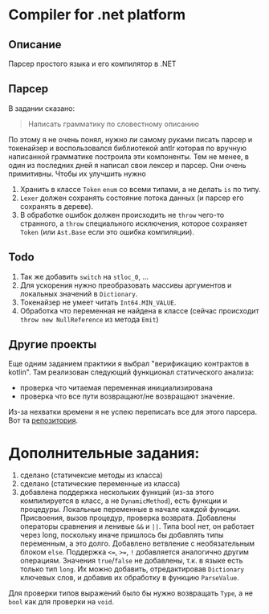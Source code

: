 # Compiler for .net platform

## Описание
Парсер простого языка и его компилятор в .NET

## Парсер
В задании сказано:

> Написать грамматику по словестному описанию

По этому я не очень понял, нужно ли самому руками писать парсер и токенайзер и воспользовался библиотекой antlr которая по вручную написанной грамматике построила эти компоненты.
Тем не менее, в один из последних дней я написал свои лексер и парсер. Они очень примитивны. Чтобы их улучшить нужно

1. Хранить в классе `Token` `enum` со всеми типами, а не делать `is` по типу.
2. `Lexer` должен сохранять состояние потока данных (и парсер его сохранять в дереве).
3. В обработке ошибок должен происходить не `throw` чего-то странного, а `throw` специального исключения, которое сохраняет `Token` (или `Ast.Base` если это ошибка компиляции).

## Todo
1. Так же добавить `switch` на `stloc_0`, ...
2. Для ускорения нужно преобразовать массивы аргументов и локальных значений в `Dictionary`.
3. Токенайзер не умеет читать `Int64.MIN_VALUE`.
4. Обработка что переменная не найдена в классе (сейчас происходит `throw new NullReference` из метода `Emit`)

## Другие проекты
Еще одним заданием практики я выбрал "верификацию контрактов в kotlin". Там реализован следующий функционал статического анализа:

* проверка что читаемая переменная инициализирована
* проверка что все пути возвращают/не возвращают значение.

Из-за нехватки времени я не успею переписать все для этого парсера. Вот та [репозитория](https://gitlab.com/kirilll.prokopenko/contracts-verification-task-solution/-/tree/master).

# Дополнительные задания:

1. сделано (статичексие методы из класса)
2. сделано (статические переменные из класса)
3. добавлена поддержка нескольких функций (из-за этого компилируется в класс, а не `DynamicMethod`), есть функции и процедуры. Локальные переменные в начале каждой функции. Присвоения, вызов процедур, проверка возврата. Добавлены операторы сравнения и ленивые `&&` и `||`. Типа bool нет, он работает через long, поскольку иначе пришлось бы добавлять типы переменным, а это долго. Добавлено ветвление с необязательным блоком `else`. Поддержка `<=`, `>=`, `!` добавляется аналогично другим операциям. Значения `true`/`false` не добавлены, т.к. в языке есть только тип `long`. Их можно добавить, отредактировав `Dictionary` ключевых слов, и добавив их обработку в функцию `ParseValue`.

Для проверки типов выражений было бы нужно возвращать `Type`, а не `bool` как для проверки на `void`.